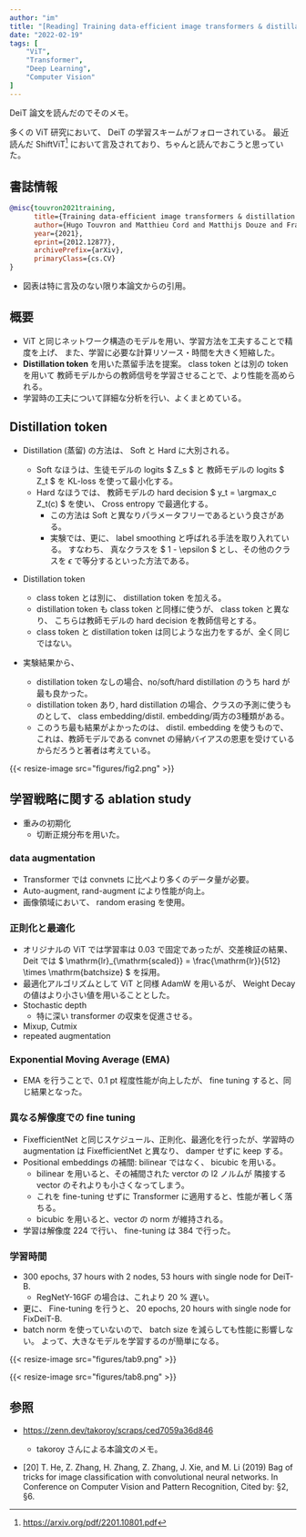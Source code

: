 ```yaml
---
author: "im"
title: "[Reading] Training data-efficient image transformers & distillation through attention"
date: "2022-02-19"
tags: [
    "ViT",
    "Transformer",
    "Deep Learning",
    "Computer Vision"
]
---
```


DeiT 論文を読んだのでそのメモ。

多くの ViT 研究において、 DeiT の学習スキームがフォローされている。
最近読んだ ShiftViT[^shiftvit] において言及されており、ちゃんと読んでおこうと思っていた。
[^shiftvit]: https://arxiv.org/pdf/2201.10801.pdf


## 書誌情報

```bib
@misc{touvron2021training,
      title={Training data-efficient image transformers & distillation through attention}, 
      author={Hugo Touvron and Matthieu Cord and Matthijs Douze and Francisco Massa and Alexandre Sablayrolles and Hervé Jégou},
      year={2021},
      eprint={2012.12877},
      archivePrefix={arXiv},
      primaryClass={cs.CV}
}
```

- 図表は特に言及のない限り本論文からの引用。

## 概要

- ViT と同じネットワーク構造のモデルを用い、学習方法を工夫することで精度を上げ、
また、学習に必要な計算リソース・時間を大きく短縮した。
- __Distillation token__ を用いた蒸留手法を提案。 class token とは別の token を用いて
教師モデルからの教師信号を学習させることで、より性能を高められる。
- 学習時の工夫について詳細な分析を行い、よくまとめている。

## Distillation token

- Distillation (蒸留) の方法は、 Soft と Hard に大別される。
    - Soft なほうは、生徒モデルの logits $ Z_s $ と 教師モデルの logits $ Z_t $ を KL-loss を使って最小化する。
    - Hard なほうでは、 教師モデルの hard decision $ y_t = \argmax_c Z_t(c) $ を使い、 Cross entropy で最適化する。
        - この方法は Soft と異なりパラメータフリーであるという良さがある。
        - 実験では、更に、 label smoothing と呼ばれる手法を取り入れている。
        すなわち、 真なクラスを $ 1 - \epsilon $ とし、その他のクラスを $\epsilon$ で等分するといった方法である。

- Distillation token
    - class token とは別に、 distillation token を加える。
    - distillation token も class token と同様に使うが、 class token と異なり、
    こちらは教師モデルの hard decision を教師信号とする。
    - class token と distillation token は同じような出力をするが、全く同じではない。

- 実験結果から、
    - distillation token なしの場合、no/soft/hard distillation のうち hard が最も良かった。
    - distillation token あり, hard distillation の場合、クラスの予測に使うものとして、
    class embedding/distil. embedding/両方の3種類がある。
    - このうち最も結果がよかったのは、 distil. embedding を使うもので、
    これは、教師モデルである convnet の帰納バイアスの恩恵を受けているからだろうと著者は考えている。

{{< resize-image src="figures/fig2.png" >}}

## 学習戦略に関する ablation study

- 重みの初期化
    - 切断正規分布を用いた。


### data augmentation

- Transformer では convnets に比べより多くのデータ量が必要。
- Auto-augment, rand-augment により性能が向上。
- 画像領域において、 random erasing を使用。

### 正則化と最適化

- オリジナルの ViT では学習率は 0.03 で固定であったが、交差検証の結果、
Deit では $ \mathrm{lr}_{\mathrm{scaled}} = \frac{\mathrm{lr}}{512} \times \mathrm{batchsize} $ を採用。 
- 最適化アルゴリズムとして ViT と同様 AdamW を用いるが、
Weight Decay の値はより小さい値を用いることとした。
- Stochastic depth
    - 特に深い transformer の収束を促進させる。
- Mixup, Cutmix
- repeated augmentation

### Exponential Moving Average (EMA)

- EMA を行うことで、0.1 pt 程度性能が向上したが、 fine tuning すると、同じ結果となった。

### 異なる解像度での fine tuning

- FixefficientNet と同じスケジュール、正則化、最適化を行ったが、学習時の augmentation は FixefficientNet と異なり、
damper せずに keep する。
- Positional embeddings の補間: bilinear ではなく、 bicubic を用いる。
    - bilinear を用いると、その補間された verctor の l2 ノルムが 隣接する vector のそれよりも小さくなってしまう。
    - これを fine-tuning せずに Transformer に適用すると、性能が著しく落ちる。
    - bicubic を用いると、vector の norm が維持される。
- 学習は解像度 224 で行い、 fine-tuning は 384 で行った。

### 学習時間

- 300 epochs, 37 hours with 2 nodes, 53 hours with single node for DeiT-B.
    - RegNetY-16GF の場合は、これより 20 % 遅い。
- 更に、 Fine-tuning を行うと、 20 epochs, 20 hours with single node for FixDeiT-B.
- batch norm を使っていないので、 batch size を減らしても性能に影響しない。
よって、大きなモデルを学習するのが簡単になる。


{{< resize-image src="figures/tab9.png" >}}


{{< resize-image src="figures/tab8.png" >}}



## 参照

- https://zenn.dev/takoroy/scraps/ced7059a36d846
    - takoroy さんによる本論文のメモ。

- [20] T. He, Z. Zhang, H. Zhang, Z. Zhang, J. Xie, and M. Li (2019) Bag of tricks for image classification with convolutional neural networks. In Conference on Computer Vision and Pattern Recognition, Cited by: §2, §6. 
